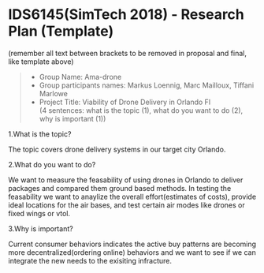 # IDS6145(SimTech 2018) - Research Plan (Template)
(remember all text between brackets to be removed in proposal and final, like template above)

> * Group Name: Ama-drone
> * Group participants names: Markus Loennig, Marc Mailloux, Tiffani Marlowe
> * Project Title: Viability of Drone Delivery in Orlando Fl  
(4 sentences: what is the topic (1), what do you want to do (2), why is important (1))

1.What is the topic? 

The topic covers drone delivery systems in our target city Orlando.

2.What do you want to do?

We want to measure the feasability of using drones in Orlando to deliver packages and compared them ground based methods. In testing the feasability we want to anaylize the overall effort(estimates of costs), provide ideal locations for the air bases, and test certain air modes like drones or fixed wings or vtol.  



3.Why is important?

Current consumer behaviors indicates the active buy patterns are becoming more decentralized(ordering online) behaviors and we want to see if we can integrate the new needs to the exisiting infracture. 

